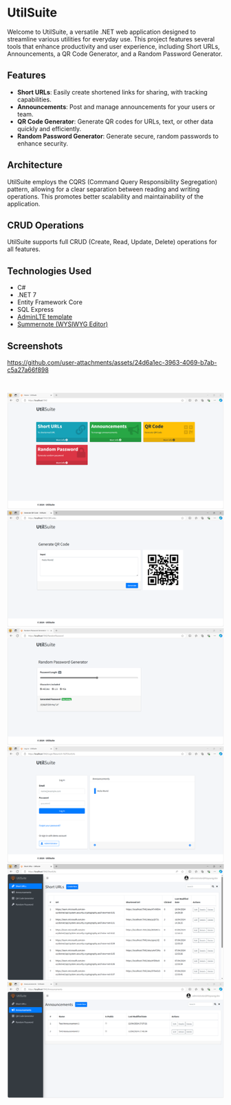 # UtilSuite

Welcome to UtilSuite, a versatile .NET web application designed to streamline various utilities for everyday use. This project features several tools that enhance productivity and user experience, including Short URLs, Announcements, a QR Code Generator, and a Random Password Generator.

## Features

* **Short URLs**: Easily create shortened links for sharing, with tracking capabilities.
* **Announcements**: Post and manage announcements for your users or team.
* **QR Code Generator**: Generate QR codes for URLs, text, or other data quickly and efficiently.
* **Random Password Generator**: Generate secure, random passwords to enhance security.

## Architecture
UtilSuite employs the CQRS (Command Query Responsibility Segregation) pattern, allowing for a clear separation between reading and writing operations. This promotes better scalability and maintainability of the application.

## CRUD Operations
UtilSuite supports full CRUD (Create, Read, Update, Delete) operations for all features.

## Technologies Used
* C#
* .NET 7
* Entity Framework Core
* SQL Express
* [AdminLTE template](https://adminlte.io/)
* [Summernote (WYSIWYG Editor)](https://summernote.org/)


## Screenshots
https://github.com/user-attachments/assets/24d6a1ec-3963-4069-b7ab-c5a27a66f898

<br/>
<p align="center">
  <img src="./assets/01.png" alt="UtilSuite - demo"/>
  <img src="./assets/02.png" alt="UtilSuite - demo"/>
  <img src="./assets/03.png" alt="UtilSuite - demo"/>
  <img src="./assets/04.png" alt="UtilSuite - demo"/>
  <img src="./assets/05.png" alt="UtilSuite - demo"/>
  <img src="./assets/06.png" alt="UtilSuite - demo"/>  
</p>
